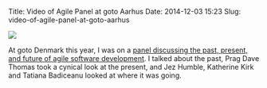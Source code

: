 Title: Video of Agile Panel at goto Aarhus
Date: 2014-12-03 15:23
Slug: video-of-agile-panel-at-goto-aarhus

<div class="img">

[![](http://martinfowler.com/snips/goto-agile-retake.png)](https://www.youtube.com/watch?v=zNvmjPzdqKc)

</div>

At goto Denmark this year, I was on a [panel discussing the past,
present, and future of agile software
development](https://www.youtube.com/watch?v=zNvmjPzdqKc). I talked
about the past, Prag Dave Thomas took a cynical look at the present, and
Jez Humble, Katherine Kirk and Tatiana Badiceanu looked at where it was
going.

</p>

